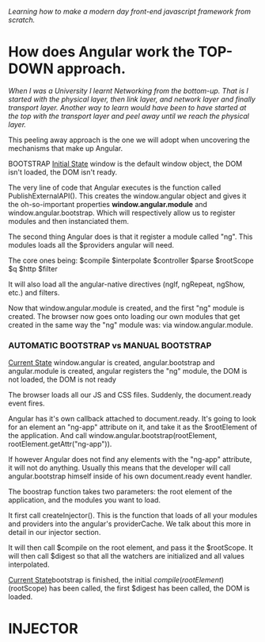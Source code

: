 <i>Learning how to make a modern day front-end javascript framework from scratch.</i>

<h1>How does Angular work the TOP-DOWN approach.</h1>

<i>When I was a University I learnt Networking from the bottom-up. That is I started with the physical layer, then link layer, and network layer and finally transport layer. Another way to learn would have been to have started at the top with the transport layer and peel away until we reach the physical layer.</i>

This peeling away approach is the one we will adopt when uncovering the mechanisms that make up Angular.


</h2>BOOTSTRAP</h2>
<u>Initial State</u> window is the default window object, the DOM isn't loaded, the DOM isn't ready.

The very line of code that Angular executes is the function called PublishExternalAPI(). This creates the window.angular object and gives it the oh-so-important properties <b>window.angular.module</b> and </b>window.angular.bootstrap</b>. Which will respectively allow us to register modules and then instanciated them.

The second thing Angular does is that it register a module called "ng". This modules loads all the $providers angular will need.

The core ones being:
$compile
$interpolate
$controller
$parse
$rootScope
$q
$http
$filter

It will also load all the angular-native directives (ngIf, ngRepeat, ngShow, etc.) and filters.

Now that window.angular.module is created, and the first "ng" module is created. The browser now goes onto loading our own modules that get created in the same way the "ng" module was: via window.angular.module.


<h3> AUTOMATIC BOOTSTRAP vs MANUAL BOOTSTRAP </h3>
<u>Current State</u> window.angular is created, angular.bootstrap and angular.module is created, angular registers the "ng" module, the DOM is not loaded, the DOM is not ready 

The browser loads all our JS and CSS files. Suddenly, the document.ready event fires.

Angular has it's own callback attached to document.ready. It's going to look for an element an "ng-app" attribute on it, and take it as the $rootElement of the application. And call window.angular.bootstrap(rootElement, rootElement.getAttr("ng-app")).

If however Angular does not find any elements with the "ng-app" attribute, it will not do anything. Usually this means that the developer will call angular.bootstrap himself inside of his own document.ready event handler.

The boostrap function takes two parameters: the root element of the application, and the modules you want to load.

It first call createInjector(). This is the function that loads of all your modules and providers into the angular's providerCache. We talk about this more in detail in our injector section.

It will then call $compile on the root element, and pass it the $rootScope. It will then call $digest so that all the watchers are initialized and all values interpolated.

<u>Current State</u>bootstrap is finished, the initial $compile(rootElement)($rootScope) has been called, the first $digest has been called, the DOM is loaded.


<h1>INJECTOR</h1>
